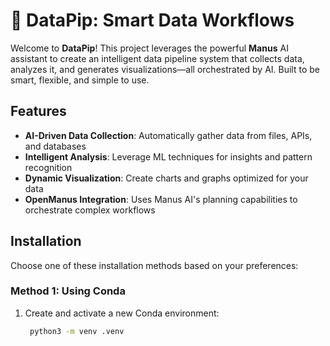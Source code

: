 # 👋 DataPip: Smart Data Workflows

Welcome to **DataPip**! This project leverages the powerful **Manus** AI assistant to create an intelligent data pipeline system that collects data, analyzes it, and generates visualizations—all orchestrated by AI. Built to be smart, flexible, and simple to use.

## Features

- **AI-Driven Data Collection**: Automatically gather data from files, APIs, and databases
- **Intelligent Analysis**: Leverage ML techniques for insights and pattern recognition
- **Dynamic Visualization**: Create charts and graphs optimized for your data
- **OpenManus Integration**: Uses Manus AI's planning capabilities to orchestrate complex workflows

## Installation

Choose one of these installation methods based on your preferences:

### Method 1: Using Conda

1. Create and activate a new Conda environment:
   ```bash
    python3 -m venv .venv